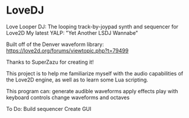 # LoveDJ
Love Looper DJ: The looping track-by-joypad synth and sequencer for Love2D
My latest YALP:
  "Yet Another LSDJ Wannabe" 

Built off of the Denver waveform library: https://love2d.org/forums/viewtopic.php?t=79499

Thanks to SuperZazu for creating it!

This project is to help me familiarize myself with the audio capabilities of the Love2D engine, as well as to learn some Lua scripting. 

This program can:
  generate audible waveforms
  apply effects
  play with keyboard controls
  change waveforms and octaves
  
To Do: 
Build sequencer
Create GUI
 
